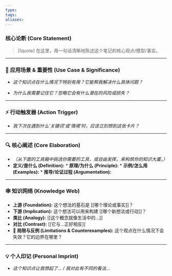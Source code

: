 ```yaml
---
type: 
tags: 
aliases:
---
```

### 核心论断 (Core Statement)
> [!quote] 
> 在这里，用一句话清晰地陈述这个笔记的核心观点/模型/事实。

---
### 🎯 应用场景 & 重要性 (Use Case & Significance)
* *这个知识点在什么情况下特别有用？它能帮我解决什么具体问题？*



* *为什么我需要记住它？忽略它会有什么潜在的风险或损失？*




---
### ⚡️ 行动触发器 (Action Trigger)
* *我下次在遇到什么‘关键词’或‘情境’时，应该立刻想到这张卡片？*



---
### 🔍 核心阐述 (Core Elaboration)
* *（从下面的工具箱中挑选你需要的工具，或自由发挥，来构筑你的知识大厦。）*
* **定义/是什么 (Definition):** * **原理/为什么 (Principle):** * **示例/怎么用 (Examples):** * **推导/论证过程 (Argumentation):** 




 ---
### 🕸️ 知识网络 (Knowledge Web)
* **上游 (Foundation):** 这个想法的基石是 [[哪个理论或事实]]？
* **下游 (Implication):** 这个想法可以用来构建 [[哪个新想法或行动]]？
* **类比 (Analogy):** [[这个概念就像生活中的...]]
* **对比 (Contrast):** [[它与...正好相反]]
* **🚧 局限与反例 (Limitations & Counterexamples):** 这个观点在什么情况下会失效？它的边界在哪里？


---
### 💡 个人印记 (Personal Imprint)
* *这个知识点让我想起了... / 我对此有不同的看法...*

